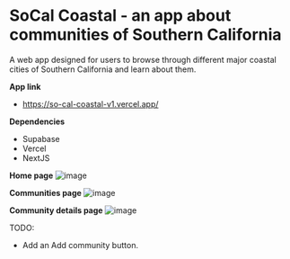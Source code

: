 # SoCal Coastal - an app about communities of Southern California

A web app designed for users to browse through different major coastal cities of Southern California and learn about them.

**App link**
- https://so-cal-coastal-v1.vercel.app/

**Dependencies**
- Supabase
- Vercel
- NextJS

**Home page**
![image](https://github.com/user-attachments/assets/5396cab9-bb15-4344-bf9f-401eadba5078)

**Communities page**
![image](https://github.com/user-attachments/assets/a0942b8a-f60d-471f-9c9e-7307206b8e56)

**Community details page**
![image](https://github.com/user-attachments/assets/3f3b3ff7-4530-4a21-bb3e-73228d51cb29)

TODO:

- Add an Add community button.
